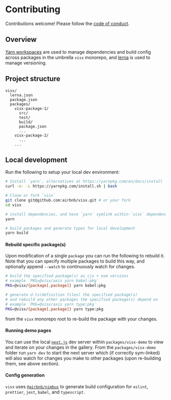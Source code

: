 # Contributing

Contributions welcome! Please follow the [code of conduct](./CODE_OF_CONDUCT.md).

## Overview

[Yarn workspaces](https://yarnpkg.com/lang/en/docs/workspaces/) are used to manage dependencies and
build config across packages in the umbrella `visx` monorepo, and
[lerna](https://github.com/lerna/lerna/) is used to manage versioning.

## Project structure

```
visx/
  lerna.json
  package.json
  packages/
    visx-package-1/
      src/
      test/
      build/
      package.json
      ...
    visx-package-2/
      ...
    ...
```

## Local development

Run the following to setup your local dev environment:

```sh
# Install `yarn`, alternatives at https://yarnpkg.com/en/docs/install
curl -o- -L https://yarnpkg.com/install.sh | bash

# Clone or fork `visx`
git clone git@github.com:airbnb/visx.git # or your fork
cd visx

# install dependencies, and have `yarn` symlink within-`visx` dependencies
yarn

# build packages and generate types for local development
yarn build
```

#### Rebuild specific package(s)

Upon modification of a single `package` you can run the following to rebuild it. Note that you can
specify multiple packages to build this way, and optionally append `--watch` to continuously watch
for changes.

```sh
# build the specified package(s) as cjs + esm versions
# example `PKG=@visx/axis yarn babel:pkg`
PKG=@visx/{package[,package]} yarn babel:pkg

# generate d.ts(definition files) the specified package(s)
# and rebuild any other packages the specified package(s) depend on
# example `PKG=@visx/axis yarn type:pkg`
PKG=@visx/{package[,package]} yarn type:pkg
```

from the `visx` monorepo root to re-build the package with your changes.

#### Running demo pages

You can use the local [`next.js`](https://nextjs.org) dev server within `packages/visx-demo` to view
and iterate on your changes in the gallery. From the `packages/visx-demo` folder run `yarn dev` to
start the next server which (if correctly sym-linked) will also watch for changes you make to other
packages (upon re-building them, see above section).

#### Config generation

`visx` uses [`@airbnb/nimbus`](https://github.com/airbnb/nimbus) to generate build configuration for
`eslint`, `prettier`, `jest`, `babel`, and `typescript`.
